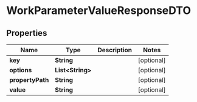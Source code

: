 

# WorkParameterValueResponseDTO


## Properties

Name | Type | Description | Notes
------------ | ------------- | ------------- | -------------
**key** | **String** |  |  [optional]
**options** | **List&lt;String&gt;** |  |  [optional]
**propertyPath** | **String** |  |  [optional]
**value** | **String** |  |  [optional]



